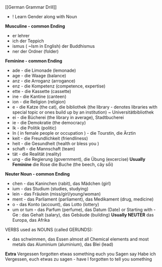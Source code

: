 [[German Grammar Drill]]

+ ! Learn Gender along with Noun 

**Musculine - common Ending**
- er
	lehrer
- ich
	der Teppich
- ismus ( ~Ism in English)
	der Buddhismus
- ner
	der Ordner (folder)

**Feminine - common Ending**
- ade - die Limonade (lemonade)  
- age - die Waage (balance)
- anz - die Arroganz (arrogance)
- enz - die Kompetenz (competence, expertise)
- ette - die Kassette (cassette)
- ine - die Kantine (canteen)
- ion - die Religion (religion)
- e - die Katze (the cat), die bibliothek (the library - denotes libraries with special topic or ones build up by an institution) ~ Universitätbibliothek
- ei - die Bücherei (the library in average), Stadtbucherei
- ie - die Demokratie (the democracy) 
- Ik - die Politik (politic)
- In ( in female people or occupation ) - die Tourstin, die Ärztin
- keit - die Freundlichkeit (friendliness)
- heit - die Gesundheit (health or bless you )
- schaft - die Mannschaft (team)
- tät - die Realität (reality)
- ung - die Regierung (government), die Übung (excercise)
**Usually Feminine**
die Rose
die Buche (the beech,  cây sồi)

**Neuter Noun - common Ending**
+ chen - das Kaninchen (rabit), das Mädchen (girl)
+ ium - das Studium (studies, studying)
+ lein - das Fräulein (miss/girl/young/woman)
+ ment - das Parliament (parliament), das Medikament (drug, medicine)
+ o - das Konto (account), das Lotto (lottery)
+ um or tum - das Parfum (perfume), das Datum (Date)
or Starting with -Ge : das Gehalt (salary), das Gebäude (building)
**Usually NEUTER**
das Europa, das Afrika

VERBS used as NOUNS (called GERUNDS):
+ das schwimmen, das Essen
almost all Chemical elements and most metals
	das Aluminium (aluminium), das Blei (lead)

**Extra**
Vergessen forgotten
etwas something
euch you 
Sagen say
	Habe ich Vergessen, euch etwas zu sagen - have I forgotten to tell you something
